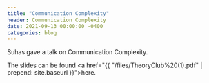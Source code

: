 ```yaml
---
title: "Communication Complexity"
header: Communication Complexity
date: 2021-09-13 00:00:00 -0400
categories: blog
---
```


Suhas gave a talk on Communication Complexity.

The slides can be found
<a href="{{ "/files/TheoryClub%20(1).pdf" | prepend: site.baseurl }}">here</a>.
